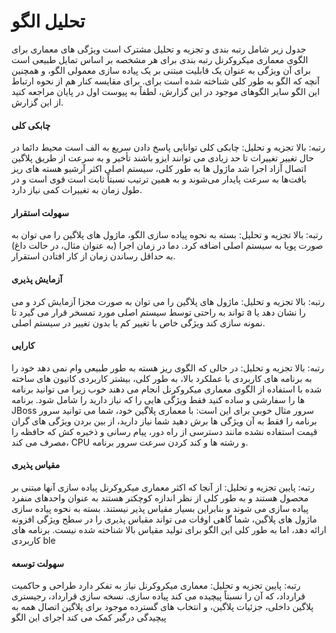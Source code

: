 # تحلیل الگو

جدول زیر شامل رتبه بندی و تجزیه و تحلیل مشترک است ویژگی های معماری برای الگوی معماری میکروکرنل رتبه بندی برای هر مشخصه بر اساس تمایل طبیعی است برای آن ویژگی به عنوان یک قابلیت مبتنی بر یک پیاده سازی معمولی الگو، و همچنین آنچه که الگو به طور کلی شناخته شده است برای. برای مقایسه کنار هم از نحوه ارتباط این الگو سایر الگوهای موجود در این گزارش، لطفاً به پیوست اول در پایان مراجعه کنید از این گزارش.

#### چابکی کلی

رتبه: بالا تجزیه و تحلیل: چابکی کلی توانایی پاسخ دادن سریع به الف است محیط دائما در حال تغییر تغییرات تا حد زیادی می توانند ایزو باشند تأخیر و به سرعت از طریق پلاگین اتصال آزاد اجرا شد ماژول ها به طور کلی، سیستم اصلی اکثر آرشیو هسته های ریز بافت‌ها به سرعت پایدار می‌شوند و به همین ترتیب نسبتاً ثابت است قوی است و در طول زمان به تغییرات کمی نیاز دارد.

#### سهولت استقرار

رتبه: بالا تجزیه و تحلیل: بسته به نحوه پیاده سازی الگو، ماژول های پلاگین را می توان به صورت پویا به سیستم اصلی اضافه کرد. دما در زمان اجرا (به عنوان مثال، در حالت داغ) به حداقل رساندن زمان از کار افتادن استقرار.

#### آزمایش پذیری

رتبه: بالا تجزیه و تحلیل: ماژول های پلاگین را می توان به صورت مجزا آزمایش کرد و می تواند به راحتی توسط سیستم اصلی مورد تمسخر قرار می گیرد تا a را نشان دهد یا نمونه سازی کند ویژگی خاص با تغییر کم یا بدون تغییر در سیستم اصلی.

#### کارایی

رتبه: بالا تجزیه و تحلیل: در حالی که الگوی ریز هسته به طور طبیعی وام نمی دهد خود را به برنامه های کاربردی با عملکرد بالا، به طور کلی، بیشتر کاربردی کاتیون های ساخته شده با استفاده از الگوی معماری میکروکرنل انجام می دهند خوب زیرا می توانید برنامه ها را سفارشی و ساده کنید فقط ویژگی هایی را که نیاز دارید را شامل شود. برنامه JBoss سرور مثال خوبی برای این است: با معماری پلاگین خود، شما می توانید سرور برنامه را فقط به آن ویژگی ها برش دهید شما نیاز دارید، از بین بردن ویژگی های گران قیمت استفاده نشده مانند دسترسی از راه دور، پیام رسانی و ذخیره کش که حافظه را مصرف می کند، CPU و رشته ها و کند کردن سرعت سرور برنامه.

#### مقیاس پذیری

رتبه: پایین تجزیه و تحلیل: از آنجا که اکثر معماری میکروکرنل پیاده سازی آنها مبتنی بر محصول هستند و به طور کلی از نظر اندازه کوچکتر هستند به عنوان واحدهای منفرد پیاده سازی می شوند و بنابراین بسیار مقیاس پذیر نیستند. بسته به نحوه پیاده سازی ماژول های پلاگین، شما گاهی اوقات می تواند مقیاس پذیری را در سطح ویژگی افزونه ارائه دهد، اما به طور کلی این الگو برای تولید مقیاس بالا شناخته شده نیست. برنامه های کاربردی ble

#### سهولت توسعه

رتبه: پایین تجزیه و تحلیل: معماری میکروکرنل نیاز به تفکر دارد طراحی و حاکمیت قرارداد، که آن را نسبتاً پیچیده می کند پیاده سازی. نسخه سازی قرارداد، رجیستری پلاگین داخلی، جزئیات پلاگین، و انتخاب های گسترده موجود برای پلاگین اتصال همه به پیچیدگی درگیر کمک می کند اجرای این الگو
